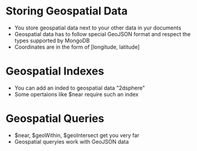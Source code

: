 # Storing Geospatial Data

-   You store geospatial data next to your other data in yur documents
-   Geospatial data has to follow special GeoJSON format and respect the types supported by MongoDB
-   Coordinates are in the form of [longitude, latitude]

# Geospatial Indexes

-   You can add an inded to geospatial data "2dsphere"
-   Some opertaions like $near require such an index

# Geospatial Queries

-   $near, $geoWithin, $geoIntersect get you very far
-   Geospatial queryies work with GeoJSON data
